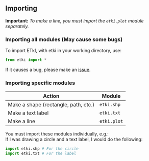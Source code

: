 ## Importing

**Important:** *To make a line, you must import the `etki.plot` module separately.*

### Importing all modules (May cause some bugs)
To import ETkI, with etki in your working directory, use:
```py
from etki import *
```
If it causes a bug, please make an [issue](https://github.com/aarikpokras/etki/issues/new?assignees=aarikpokras&labels=bug&projects=&template=bug_report.yml&title=%5BBrief+description+of+bug%5D).

### Importing specific modules
|Action|Module|
|--|--|
|Make a shape (rectangle, path, etc.)|`etki.shp`|
|Make a text label|`etki.txt`|
|Make a line|`etki.plot`|

You must import these modules individually, e.g.:<br />
If I was drawing a circle and a text label, I would do the following:
```py
import etki.shp # For the circle
import etki.txt # For the label
```

<!-- Add guide for how to use docs - class sig -->
